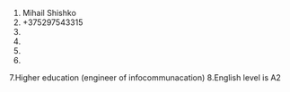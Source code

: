 1. Mihail Shishko
2. +375297543315
3.
4.
5.
6.
7.Higher education (engineer of infocommunacation)
8.English level is A2
